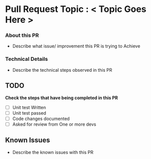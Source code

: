 # Pull Request Topic : < Topic Goes Here >

### About this PR
- Describe what issue/ improvement this PR is trying to Achieve 
### Technical Details 
- Describe the technical steps observed in this PR

## TODO 
**Check the steps that have being completed in this PR**

- [ ] Unit test Written
- [ ] Unit test passed 
- [ ] Code changes documented 
- [ ] Asked for review from One or more devs

## Known Issues
- Describe the known issues with this PR